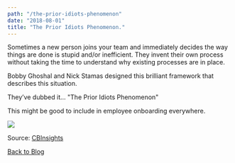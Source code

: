 ```yaml
---
path: "/the-prior-idiots-phenomenon"
date: "2018-08-01"
title: "The Prior Idiots Phenomenon."
---
```

Sometimes a new person joins your team and immediately decides the way things are done is stupid and/or inefficient. They invent their own process without taking the time to understand why existing processes are in place.  

Bobby Ghoshal and Nick Stamas designed this brilliant framework that describes this situation.  

They’ve dubbed it... "The Prior Idiots Phenomenon"

This might be good to include in employee onboarding everywhere.  

![](https://cdn-images-1.medium.com/max/1600/1*nczAnbyi86of-G4NvuTIYg.jpeg)

Source: [CBInsights](https://twitter.com/cbinsights/status/1023528249073262597?lang=en)

[Back to Blog](/blog)

